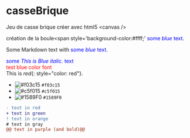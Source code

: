 # casseBrique
Jeu de casse brique créer avec html5 &lt;canvas />

création de la boule<span style='background-color:#ffff;'</span> 
<span style="color:blue">some *blue* text</span>.  
<p>Some Markdown text with <span style="color:blue">some <em>blue</em> text</span>.</p>  

<span style="color:blue">some *This is Blue italic.* text</span>  
<font color='red'>test blue color font</font>  
This is *red*{: style="color: red"}.  
- ![#f03c15](https://via.placeholder.com/15/f03c15/000000?text=+) `#f03c15`  
- ![#c5f015](https://via.placeholder.com/15/c5f015/000000?text=+) `#c5f015`  
- ![#1589F0](https://via.placeholder.com/15/1589F0/000000?text=+) `#1589F0`  

```diff
- text in red
+ text in green
! text in orange
# text in gray
@@ text in purple (and bold)@@
```  




